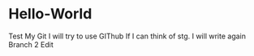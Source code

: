 # Hello-World
Test My Git
I will try to use GIThub
If I can think of stg. I will write again
 Branch 2 Edit
 
